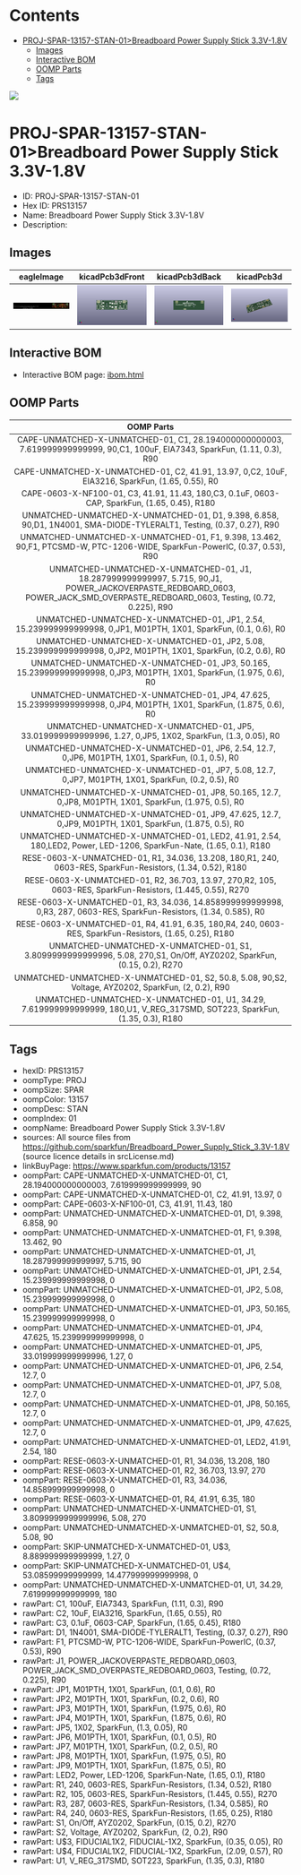 



Contents
========

* [PROJ-SPAR-13157-STAN-01>Breadboard Power Supply Stick 3.3V-1.8V](#proj-spar-13157-stan-01breadboard-power-supply-stick-33v-18v)
	* [Images](#images)
	* [Interactive BOM](#interactive-bom)
	* [OOMP Parts](#oomp-parts)
	* [Tags](#tags)
  
![][im]
# PROJ-SPAR-13157-STAN-01>Breadboard Power Supply Stick 3.3V-1.8V

- ID: PROJ-SPAR-13157-STAN-01
- Hex ID: PRS13157
- Name: Breadboard Power Supply Stick 3.3V-1.8V
- Description: 

## Images
  
  

|eagleImage|kicadPcb3dFront|kicadPcb3dBack|kicadPcb3d|
| :---: | :---: | :---: | :---: |
|[![eagleImage](eagleImage_140.png)](eagleImage_600.png)|[![kicadPcb3dFront](kicadPcb3dFront_140.png)](kicadPcb3dFront_600.png)|[![kicadPcb3dBack](kicadPcb3dBack_140.png)](kicadPcb3dBack_600.png)|[![kicadPcb3d](kicadPcb3d_140.png)](kicadPcb3d_600.png)|

## Interactive BOM

- Interactive BOM page: [ibom.html](kicad/bom/ibom.html)

## OOMP Parts
  

|OOMP Parts|
| :---: |
|CAPE-UNMATCHED-X-UNMATCHED-01, C1, 28.194000000000003, 7.619999999999999, 90,C1, 100uF, EIA7343, SparkFun, (1.11, 0.3), R90|
|CAPE-UNMATCHED-X-UNMATCHED-01, C2, 41.91, 13.97, 0,C2, 10uF, EIA3216, SparkFun, (1.65, 0.55), R0|
|CAPE-0603-X-NF100-01, C3, 41.91, 11.43, 180,C3, 0.1uF, 0603-CAP, SparkFun, (1.65, 0.45), R180|
|UNMATCHED-UNMATCHED-X-UNMATCHED-01, D1, 9.398, 6.858, 90,D1, 1N4001, SMA-DIODE-TYLERALT1, Testing, (0.37, 0.27), R90|
|UNMATCHED-UNMATCHED-X-UNMATCHED-01, F1, 9.398, 13.462, 90,F1, PTCSMD-W, PTC-1206-WIDE, SparkFun-PowerIC, (0.37, 0.53), R90|
|UNMATCHED-UNMATCHED-X-UNMATCHED-01, J1, 18.287999999999997, 5.715, 90,J1, POWER_JACKOVERPASTE_REDBOARD_0603, POWER_JACK_SMD_OVERPASTE_REDBOARD_0603, Testing, (0.72, 0.225), R90|
|UNMATCHED-UNMATCHED-X-UNMATCHED-01, JP1, 2.54, 15.239999999999998, 0,JP1, M01PTH, 1X01, SparkFun, (0.1, 0.6), R0|
|UNMATCHED-UNMATCHED-X-UNMATCHED-01, JP2, 5.08, 15.239999999999998, 0,JP2, M01PTH, 1X01, SparkFun, (0.2, 0.6), R0|
|UNMATCHED-UNMATCHED-X-UNMATCHED-01, JP3, 50.165, 15.239999999999998, 0,JP3, M01PTH, 1X01, SparkFun, (1.975, 0.6), R0|
|UNMATCHED-UNMATCHED-X-UNMATCHED-01, JP4, 47.625, 15.239999999999998, 0,JP4, M01PTH, 1X01, SparkFun, (1.875, 0.6), R0|
|UNMATCHED-UNMATCHED-X-UNMATCHED-01, JP5, 33.019999999999996, 1.27, 0,JP5, 1X02, SparkFun, (1.3, 0.05), R0|
|UNMATCHED-UNMATCHED-X-UNMATCHED-01, JP6, 2.54, 12.7, 0,JP6, M01PTH, 1X01, SparkFun, (0.1, 0.5), R0|
|UNMATCHED-UNMATCHED-X-UNMATCHED-01, JP7, 5.08, 12.7, 0,JP7, M01PTH, 1X01, SparkFun, (0.2, 0.5), R0|
|UNMATCHED-UNMATCHED-X-UNMATCHED-01, JP8, 50.165, 12.7, 0,JP8, M01PTH, 1X01, SparkFun, (1.975, 0.5), R0|
|UNMATCHED-UNMATCHED-X-UNMATCHED-01, JP9, 47.625, 12.7, 0,JP9, M01PTH, 1X01, SparkFun, (1.875, 0.5), R0|
|UNMATCHED-UNMATCHED-X-UNMATCHED-01, LED2, 41.91, 2.54, 180,LED2, Power, LED-1206, SparkFun-Nate, (1.65, 0.1), R180|
|RESE-0603-X-UNMATCHED-01, R1, 34.036, 13.208, 180,R1, 240, 0603-RES, SparkFun-Resistors, (1.34, 0.52), R180|
|RESE-0603-X-UNMATCHED-01, R2, 36.703, 13.97, 270,R2, 105, 0603-RES, SparkFun-Resistors, (1.445, 0.55), R270|
|RESE-0603-X-UNMATCHED-01, R3, 34.036, 14.858999999999998, 0,R3, 287, 0603-RES, SparkFun-Resistors, (1.34, 0.585), R0|
|RESE-0603-X-UNMATCHED-01, R4, 41.91, 6.35, 180,R4, 240, 0603-RES, SparkFun-Resistors, (1.65, 0.25), R180|
|UNMATCHED-UNMATCHED-X-UNMATCHED-01, S1, 3.8099999999999996, 5.08, 270,S1, On/Off, AYZ0202, SparkFun, (0.15, 0.2), R270|
|UNMATCHED-UNMATCHED-X-UNMATCHED-01, S2, 50.8, 5.08, 90,S2, Voltage, AYZ0202, SparkFun, (2, 0.2), R90|
|UNMATCHED-UNMATCHED-X-UNMATCHED-01, U1, 34.29, 7.619999999999999, 180,U1, V_REG_317SMD, SOT223, SparkFun, (1.35, 0.3), R180|

## Tags

- hexID: PRS13157
- oompType: PROJ
- oompSize: SPAR
- oompColor: 13157
- oompDesc: STAN
- oompIndex: 01
- oompName: Breadboard Power Supply Stick 3.3V-1.8V
- sources: All source files from https://github.com/sparkfun/Breadboard_Power_Supply_Stick_3.3V-1.8V (source licence details in srcLicense.md)
- linkBuyPage: https://www.sparkfun.com/products/13157
- oompPart: CAPE-UNMATCHED-X-UNMATCHED-01, C1, 28.194000000000003, 7.619999999999999, 90
- oompPart: CAPE-UNMATCHED-X-UNMATCHED-01, C2, 41.91, 13.97, 0
- oompPart: CAPE-0603-X-NF100-01, C3, 41.91, 11.43, 180
- oompPart: UNMATCHED-UNMATCHED-X-UNMATCHED-01, D1, 9.398, 6.858, 90
- oompPart: UNMATCHED-UNMATCHED-X-UNMATCHED-01, F1, 9.398, 13.462, 90
- oompPart: UNMATCHED-UNMATCHED-X-UNMATCHED-01, J1, 18.287999999999997, 5.715, 90
- oompPart: UNMATCHED-UNMATCHED-X-UNMATCHED-01, JP1, 2.54, 15.239999999999998, 0
- oompPart: UNMATCHED-UNMATCHED-X-UNMATCHED-01, JP2, 5.08, 15.239999999999998, 0
- oompPart: UNMATCHED-UNMATCHED-X-UNMATCHED-01, JP3, 50.165, 15.239999999999998, 0
- oompPart: UNMATCHED-UNMATCHED-X-UNMATCHED-01, JP4, 47.625, 15.239999999999998, 0
- oompPart: UNMATCHED-UNMATCHED-X-UNMATCHED-01, JP5, 33.019999999999996, 1.27, 0
- oompPart: UNMATCHED-UNMATCHED-X-UNMATCHED-01, JP6, 2.54, 12.7, 0
- oompPart: UNMATCHED-UNMATCHED-X-UNMATCHED-01, JP7, 5.08, 12.7, 0
- oompPart: UNMATCHED-UNMATCHED-X-UNMATCHED-01, JP8, 50.165, 12.7, 0
- oompPart: UNMATCHED-UNMATCHED-X-UNMATCHED-01, JP9, 47.625, 12.7, 0
- oompPart: UNMATCHED-UNMATCHED-X-UNMATCHED-01, LED2, 41.91, 2.54, 180
- oompPart: RESE-0603-X-UNMATCHED-01, R1, 34.036, 13.208, 180
- oompPart: RESE-0603-X-UNMATCHED-01, R2, 36.703, 13.97, 270
- oompPart: RESE-0603-X-UNMATCHED-01, R3, 34.036, 14.858999999999998, 0
- oompPart: RESE-0603-X-UNMATCHED-01, R4, 41.91, 6.35, 180
- oompPart: UNMATCHED-UNMATCHED-X-UNMATCHED-01, S1, 3.8099999999999996, 5.08, 270
- oompPart: UNMATCHED-UNMATCHED-X-UNMATCHED-01, S2, 50.8, 5.08, 90
- oompPart: SKIP-UNMATCHED-X-UNMATCHED-01, U$3, 8.889999999999999, 1.27, 0
- oompPart: SKIP-UNMATCHED-X-UNMATCHED-01, U$4, 53.08599999999999, 14.477999999999998, 0
- oompPart: UNMATCHED-UNMATCHED-X-UNMATCHED-01, U1, 34.29, 7.619999999999999, 180
- rawPart: C1, 100uF, EIA7343, SparkFun, (1.11, 0.3), R90
- rawPart: C2, 10uF, EIA3216, SparkFun, (1.65, 0.55), R0
- rawPart: C3, 0.1uF, 0603-CAP, SparkFun, (1.65, 0.45), R180
- rawPart: D1, 1N4001, SMA-DIODE-TYLERALT1, Testing, (0.37, 0.27), R90
- rawPart: F1, PTCSMD-W, PTC-1206-WIDE, SparkFun-PowerIC, (0.37, 0.53), R90
- rawPart: J1, POWER_JACKOVERPASTE_REDBOARD_0603, POWER_JACK_SMD_OVERPASTE_REDBOARD_0603, Testing, (0.72, 0.225), R90
- rawPart: JP1, M01PTH, 1X01, SparkFun, (0.1, 0.6), R0
- rawPart: JP2, M01PTH, 1X01, SparkFun, (0.2, 0.6), R0
- rawPart: JP3, M01PTH, 1X01, SparkFun, (1.975, 0.6), R0
- rawPart: JP4, M01PTH, 1X01, SparkFun, (1.875, 0.6), R0
- rawPart: JP5, 1X02, SparkFun, (1.3, 0.05), R0
- rawPart: JP6, M01PTH, 1X01, SparkFun, (0.1, 0.5), R0
- rawPart: JP7, M01PTH, 1X01, SparkFun, (0.2, 0.5), R0
- rawPart: JP8, M01PTH, 1X01, SparkFun, (1.975, 0.5), R0
- rawPart: JP9, M01PTH, 1X01, SparkFun, (1.875, 0.5), R0
- rawPart: LED2, Power, LED-1206, SparkFun-Nate, (1.65, 0.1), R180
- rawPart: R1, 240, 0603-RES, SparkFun-Resistors, (1.34, 0.52), R180
- rawPart: R2, 105, 0603-RES, SparkFun-Resistors, (1.445, 0.55), R270
- rawPart: R3, 287, 0603-RES, SparkFun-Resistors, (1.34, 0.585), R0
- rawPart: R4, 240, 0603-RES, SparkFun-Resistors, (1.65, 0.25), R180
- rawPart: S1, On/Off, AYZ0202, SparkFun, (0.15, 0.2), R270
- rawPart: S2, Voltage, AYZ0202, SparkFun, (2, 0.2), R90
- rawPart: U$3, FIDUCIAL1X2, FIDUCIAL-1X2, SparkFun, (0.35, 0.05), R0
- rawPart: U$4, FIDUCIAL1X2, FIDUCIAL-1X2, SparkFun, (2.09, 0.57), R0
- rawPart: U1, V_REG_317SMD, SOT223, SparkFun, (1.35, 0.3), R180



[im]: kicadPcb3d_450.png
